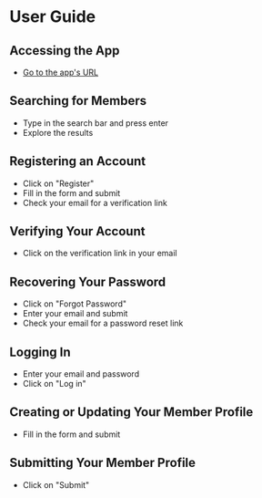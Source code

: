 # User Guide

## Accessing the App

* [Go to the app's URL](http://localhost:3000)

## Searching for Members

* Type in the search bar and press enter
* Explore the results

## Registering an Account

* Click on "Register"
* Fill in the form and submit
* Check your email for a verification link

## Verifying Your Account

* Click on the verification link in your email

## Recovering Your Password

* Click on "Forgot Password"
* Enter your email and submit
* Check your email for a password reset link

## Logging In

* Enter your email and password
* Click on "Log in"

## Creating or Updating Your Member Profile

* Fill in the form and submit

## Submitting Your Member Profile

* Click on "Submit"
